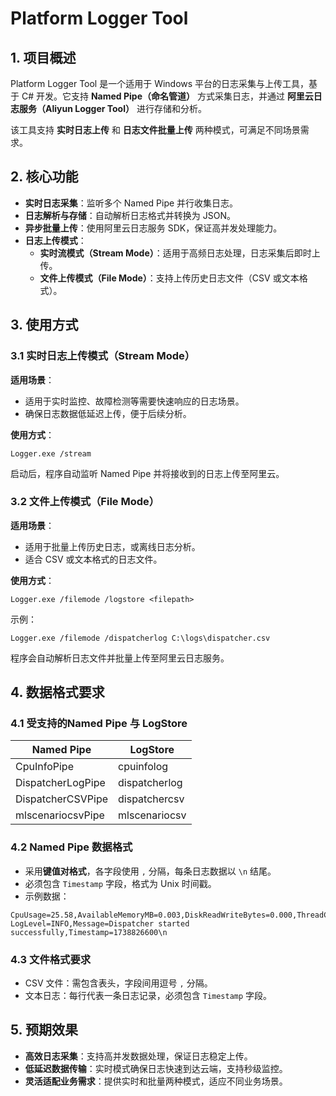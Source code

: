 # Platform Logger Tool

## 1. 项目概述

Platform Logger Tool 是一个适用于 Windows 平台的日志采集与上传工具，基于 C# 开发。它支持 **Named Pipe（命名管道）** 方式采集日志，并通过 **阿里云日志服务（Aliyun Logger Tool）** 进行存储和分析。

该工具支持 **实时日志上传** 和 **日志文件批量上传** 两种模式，可满足不同场景需求。

## 2. 核心功能

- **实时日志采集**：监听多个 Named Pipe 并行收集日志。
- **日志解析与存储**：自动解析日志格式并转换为 JSON。
- **异步批量上传**：使用阿里云日志服务 SDK，保证高并发处理能力。
- **日志上传模式**：
  - **实时流模式（Stream Mode）**：适用于高频日志处理，日志采集后即时上传。
  - **文件上传模式（File Mode）**：支持上传历史日志文件（CSV 或文本格式）。

## 3. 使用方式

### **3.1 实时日志上传模式（Stream Mode）**

**适用场景**：
- 适用于实时监控、故障检测等需要快速响应的日志场景。
- 确保日志数据低延迟上传，便于后续分析。

**使用方式**：
```plaintext
Logger.exe /stream
```
启动后，程序自动监听 Named Pipe 并将接收到的日志上传至阿里云。

### **3.2 文件上传模式（File Mode）**

**适用场景**：
- 适用于批量上传历史日志，或离线日志分析。
- 适合 CSV 或文本格式的日志文件。

**使用方式**：
```plaintext
Logger.exe /filemode /logstore <filepath>
```
示例：
```plaintext
Logger.exe /filemode /dispatcherlog C:\logs\dispatcher.csv
```
程序会自动解析日志文件并批量上传至阿里云日志服务。

## 4. 数据格式要求

### **4.1 受支持的Named Pipe 与 LogStore**

| Named Pipe              | LogStore         |
|------------------------|-----------------|
| CpuInfoPipe            | cpuinfolog      |
| DispatcherLogPipe      | dispatcherlog   |
| DispatcherCSVPipe      | dispatchercsv   |
| mlscenariocsvPipe      | mlscenariocsv   |

### **4.2 Named Pipe 数据格式**

- 采用**键值对格式**，各字段使用 `,` 分隔，每条日志数据以 `\n` 结尾。
- 必须包含 `Timestamp` 字段，格式为 Unix 时间戳。
- 示例数据：

```plaintext
CpuUsage=25.58,AvailableMemoryMB=0.003,DiskReadWriteBytes=0.000,ThreadCount=9347,Timestamp=1738826595\n
LogLevel=INFO,Message=Dispatcher started successfully,Timestamp=1738826600\n
```

### **4.3 文件格式要求**

- CSV 文件：需包含表头，字段间用逗号 `,` 分隔。
- 文本日志：每行代表一条日志记录，必须包含 `Timestamp` 字段。

## 5. 预期效果

- **高效日志采集**：支持高并发数据处理，保证日志稳定上传。
- **低延迟数据传输**：实时模式确保日志快速到达云端，支持秒级监控。
- **灵活适配业务需求**：提供实时和批量两种模式，适应不同业务场景。